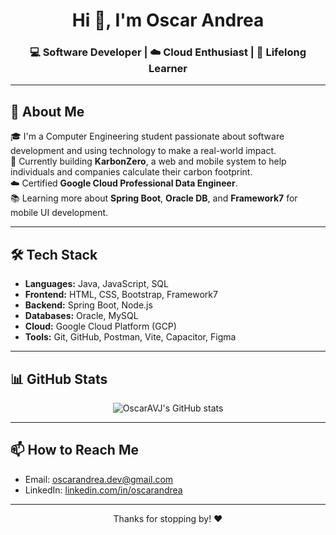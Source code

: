 <h1 align="center">Hi 👋, I'm Oscar Andrea</h1>
<h3 align="center">💻 Software Developer | ☁️ Cloud Enthusiast | 🌱 Lifelong Learner</h3>

---

## 🚀 About Me

🎓 I'm a Computer Engineering student passionate about software development and using technology to make a real-world impact.  
🌱 Currently building **KarbonZero**, a web and mobile system to help individuals and companies calculate their carbon footprint.  
☁️ Certified **Google Cloud Professional Data Engineer**.  
📚 Learning more about **Spring Boot**, **Oracle DB**, and **Framework7** for mobile UI development.

---

## 🛠️ Tech Stack

- **Languages:** Java, JavaScript, SQL
- **Frontend:** HTML, CSS, Bootstrap, Framework7
- **Backend:** Spring Boot, Node.js
- **Databases:** Oracle, MySQL
- **Cloud:** Google Cloud Platform (GCP)
- **Tools:** Git, GitHub, Postman, Vite, Capacitor, Figma

---

## 📊 GitHub Stats

<p align="center">
  <img src="https://github-readme-stats.vercel.app/api?username=OscarAVJ&show_icons=true&theme=radical" alt="OscarAVJ's GitHub stats" />
</p>

---

## 📫 How to Reach Me

- Email: oscarandrea.dev@gmail.com  
- LinkedIn: [linkedin.com/in/oscarandrea](https://www.linkedin.com/in/oscarandrea)

---

<p align="center">Thanks for stopping by! ❤️</p>

